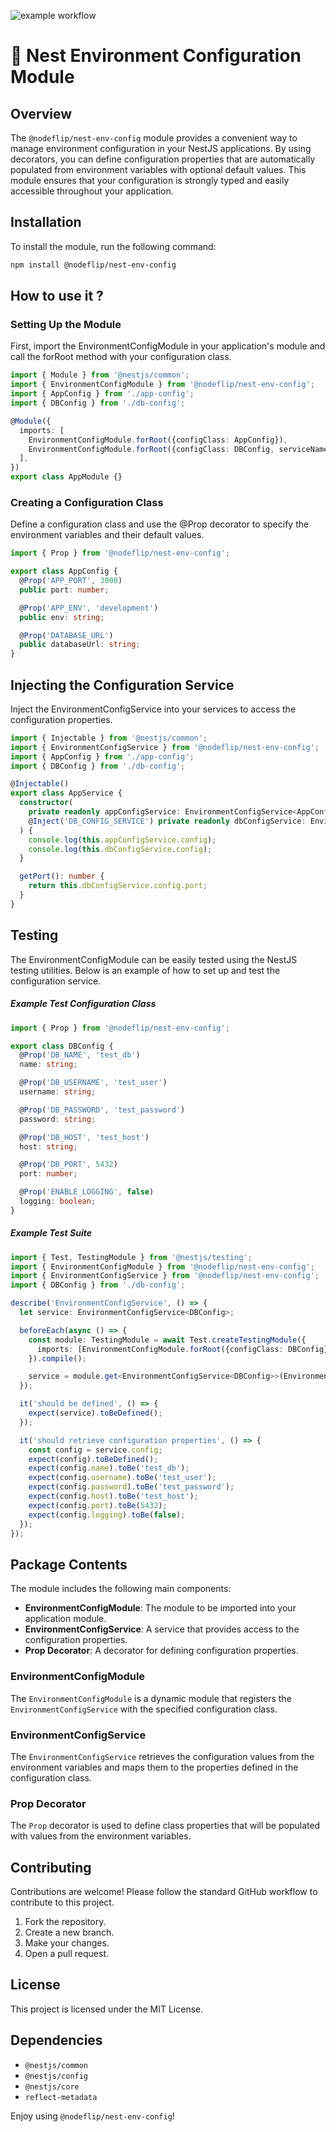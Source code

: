 ![example workflow](https://github.com/nodeflip/nest-env-config/.github/workflows/test.yml/badge.svg)

# 🚀 Nest Environment Configuration Module

## Overview

The `@nodeflip/nest-env-config` module provides a convenient way to manage environment configuration in your NestJS applications. By using decorators, you can define configuration properties that are automatically populated from environment variables with optional default values. This module ensures that your configuration is strongly typed and easily accessible throughout your application.

## Installation

To install the module, run the following command:

```bash
npm install @nodeflip/nest-env-config
```

## How to use it ?
### Setting Up the Module
First, import the EnvironmentConfigModule in your application's module and call the forRoot method with your configuration class.

```typescript
import { Module } from '@nestjs/common';
import { EnvironmentConfigModule } from '@nodeflip/nest-env-config';
import { AppConfig } from './app-config';
import { DBConfig } from './db-config';

@Module({
  imports: [
    EnvironmentConfigModule.forRoot({configClass: AppConfig}),
    EnvironmentConfigModule.forRoot({configClass: DBConfig, serviceName: 'DB_CONFIG_SERVICE'})
  ],
})
export class AppModule {}
```

### Creating a Configuration Class
Define a configuration class and use the @Prop decorator to specify the environment variables and their default values.
```typescript
import { Prop } from '@nodeflip/nest-env-config';

export class AppConfig {
  @Prop('APP_PORT', 3000)
  public port: number;

  @Prop('APP_ENV', 'development')
  public env: string;

  @Prop('DATABASE_URL')
  public databaseUrl: string;
}
```
## Injecting the Configuration Service
Inject the EnvironmentConfigService into your services to access the configuration properties.

```typescript
import { Injectable } from '@nestjs/common';
import { EnvironmentConfigService } from '@nodeflip/nest-env-config';
import { AppConfig } from './app-config';
import { DBConfig } from './db-config';

@Injectable()
export class AppService {
  constructor(
    private readonly appConfigService: EnvironmentConfigService<AppConfig>,
    @Inject('DB_CONFIG_SERVICE') private readonly dbConfigService: EnvironmentConfigService<DBConfig>
  ) {
    console.log(this.appConfigService.config);
    console.log(this.dbConfigService.config);
  }

  getPort(): number {
    return this.dbConfigService.config.port;
  }
}
```

## Testing
The EnvironmentConfigModule can be easily tested using the NestJS testing utilities. Below is an example of how to set up and test the configuration service.

##### Example Test Configuration Class
```typescript
import { Prop } from '@nodeflip/nest-env-config';

export class DBConfig {
  @Prop('DB_NAME', 'test_db')
  name: string;

  @Prop('DB_USERNAME', 'test_user')
  username: string;

  @Prop('DB_PASSWORD', 'test_password')
  password: string;

  @Prop('DB_HOST', 'test_host')
  host: string;

  @Prop('DB_PORT', 5432)
  port: number;

  @Prop('ENABLE_LOGGING', false)
  logging: boolean;
}
```
##### Example Test Suite
```typescript
import { Test, TestingModule } from '@nestjs/testing';
import { EnvironmentConfigModule } from '@nodeflip/nest-env-config';
import { EnvironmentConfigService } from '@nodeflip/nest-env-config';
import { DBConfig } from './db-config';

describe('EnvironmentConfigService', () => {
  let service: EnvironmentConfigService<DBConfig>;

  beforeEach(async () => {
    const module: TestingModule = await Test.createTestingModule({
      imports: [EnvironmentConfigModule.forRoot({configClass: DBConfig})],
    }).compile();

    service = module.get<EnvironmentConfigService<DBConfig>>(EnvironmentConfigService);
  });

  it('should be defined', () => {
    expect(service).toBeDefined();
  });

  it('should retrieve configuration properties', () => {
    const config = service.config;
    expect(config).toBeDefined();
    expect(config.name).toBe('test_db');
    expect(config.username).toBe('test_user');
    expect(config.password).toBe('test_password');
    expect(config.host).toBe('test_host');
    expect(config.port).toBe(5432);
    expect(config.logging).toBe(false);
  });
});
```

## Package Contents

The module includes the following main components:

- **EnvironmentConfigModule**: The module to be imported into your application module.
- **EnvironmentConfigService**: A service that provides access to the configuration properties.
- **Prop Decorator**: A decorator for defining configuration properties.

### EnvironmentConfigModule

The `EnvironmentConfigModule` is a dynamic module that registers the `EnvironmentConfigService` with the specified configuration class.

### EnvironmentConfigService

The `EnvironmentConfigService` retrieves the configuration values from the environment variables and maps them to the properties defined in the configuration class.

### Prop Decorator

The `Prop` decorator is used to define class properties that will be populated with values from the environment variables.

## Contributing

Contributions are welcome! Please follow the standard GitHub workflow to contribute to this project.

1. Fork the repository.
2. Create a new branch.
3. Make your changes.
4. Open a pull request.

## License

This project is licensed under the MIT License.

## Dependencies

- `@nestjs/common`
- `@nestjs/config`
- `@nestjs/core`
- `reflect-metadata`

Enjoy using `@nodeflip/nest-env-config`!
